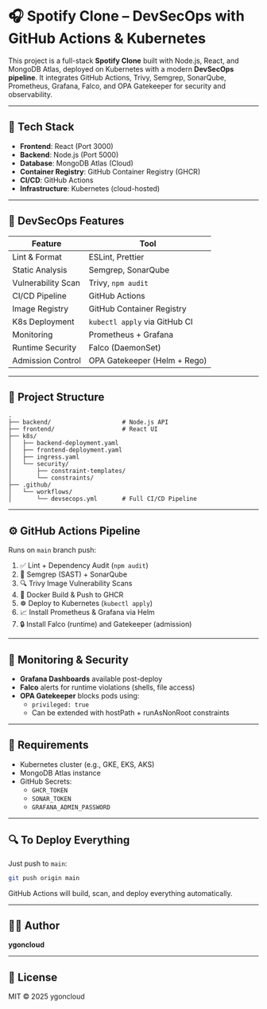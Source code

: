 # 🎧 Spotify Clone – DevSecOps with GitHub Actions & Kubernetes

This project is a full-stack **Spotify Clone** built with Node.js, React, and MongoDB Atlas, deployed on Kubernetes with a modern **DevSecOps pipeline**. It integrates GitHub Actions, Trivy, Semgrep, SonarQube, Prometheus, Grafana, Falco, and OPA Gatekeeper for security and observability.

---

## 🚀 Tech Stack

- **Frontend**: React (Port 3000)
- **Backend**: Node.js (Port 5000)
- **Database**: MongoDB Atlas (Cloud)
- **Container Registry**: GitHub Container Registry (GHCR)
- **CI/CD**: GitHub Actions
- **Infrastructure**: Kubernetes (cloud-hosted)

---

## 🔐 DevSecOps Features

| Feature              | Tool                          |
|---------------------|-------------------------------|
| Lint & Format       | ESLint, Prettier              |
| Static Analysis     | Semgrep, SonarQube            |
| Vulnerability Scan  | Trivy, `npm audit`            |
| CI/CD Pipeline      | GitHub Actions                |
| Image Registry      | GitHub Container Registry     |
| K8s Deployment      | `kubectl apply` via GitHub CI |
| Monitoring          | Prometheus + Grafana          |
| Runtime Security    | Falco (DaemonSet)             |
| Admission Control   | OPA Gatekeeper (Helm + Rego)  |

---

## 📁 Project Structure

```
.
├── backend/                    # Node.js API
├── frontend/                   # React UI
├── k8s/
│   ├── backend-deployment.yaml
│   ├── frontend-deployment.yaml
│   ├── ingress.yaml
│   └── security/
│       ├── constraint-templates/
│       └── constraints/
├── .github/
│   └── workflows/
│       └── devsecops.yml       # Full CI/CD Pipeline
```

---

## ⚙️ GitHub Actions Pipeline

Runs on `main` branch push:
1. ✅ Lint + Dependency Audit (`npm audit`)
2. 🧠 Semgrep (SAST) + SonarQube
3. 🔍 Trivy Image Vulnerability Scans
4. 🐳 Docker Build & Push to GHCR
5. ☸️ Deploy to Kubernetes (`kubectl apply`)
6. 📈 Install Prometheus & Grafana via Helm
7. 🔒 Install Falco (runtime) and Gatekeeper (admission)

---

## 🧪 Monitoring & Security

- **Grafana Dashboards** available post-deploy
- **Falco** alerts for runtime violations (shells, file access)
- **OPA Gatekeeper** blocks pods using:
  - `privileged: true`
  - Can be extended with hostPath + runAsNonRoot constraints

---

## 🔧 Requirements

- Kubernetes cluster (e.g., GKE, EKS, AKS)
- MongoDB Atlas instance
- GitHub Secrets:
  - `GHCR_TOKEN`
  - `SONAR_TOKEN`
  - `GRAFANA_ADMIN_PASSWORD`

---

## 🔍 To Deploy Everything

Just push to `main`:

```bash
git push origin main
```

GitHub Actions will build, scan, and deploy everything automatically.

---


## 🧑‍💻 Author

**ygoncloud**

---

## 📄 License

MIT © 2025 ygoncloud


